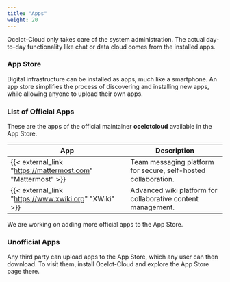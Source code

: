 ```yaml
---
title: "Apps"
weight: 20
---
```


Ocelot-Cloud only takes care of the system administration. The actual day-to-day functionality like chat or data cloud comes from the installed apps.

### App Store

Digital infrastructure can be installed as apps, much like a smartphone. An app store simplifies the process of discovering and installing new apps, while allowing anyone to upload their own apps.

### List of Official Apps

These are the apps of the official maintainer **ocelotcloud** available in the App Store.

| App | Description |
|-----|-------------|
| {{< external_link "https://mattermost.com" "Mattermost" >}} | Team messaging platform for secure, self-hosted collaboration. |
| {{< external_link "https://www.xwiki.org" "XWiki" >}} | Advanced wiki platform for collaborative content management. |

We are working on adding more official apps to the App Store.

### Unofficial Apps

Any third party can upload apps to the App Store, which any user can then download. To visit them, install Ocelot-Cloud and explore the App Store page there.